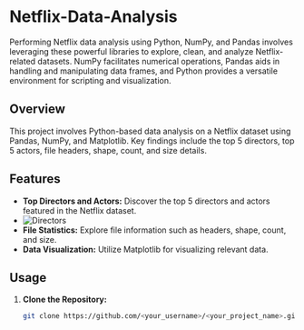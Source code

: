 # Netflix-Data-Analysis
Performing Netflix data analysis using Python, NumPy, and Pandas involves leveraging these powerful libraries to explore, clean, and analyze Netflix-related datasets. NumPy facilitates numerical operations, Pandas aids in handling and manipulating data frames, and Python provides a versatile environment for scripting and visualization. 

## Overview

This project involves Python-based data analysis on a Netflix dataset using Pandas, NumPy, and Matplotlib. Key findings include the top 5 directors, top 5 actors, file headers, shape, count, and size details.

## Features

- **Top Directors and Actors:** Discover the top 5 directors and actors featured in the Netflix dataset.
- ![Directors]()
- **File Statistics:** Explore file information such as headers, shape, count, and size.
- **Data Visualization:** Utilize Matplotlib for visualizing relevant data.

## Usage

1. **Clone the Repository:**
   ```bash
   git clone https://github.com/<your_username>/<your_project_name>.git
